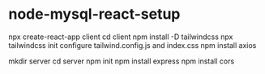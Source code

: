 # node-mysql-react-setup
npx create-react-app client
cd client
npm install -D tailwindcss
npx tailwindcss init
configure tailwind.config.js and index.css
npm install axios

mkdir server
cd server
npm init
npm install express
npm install cors